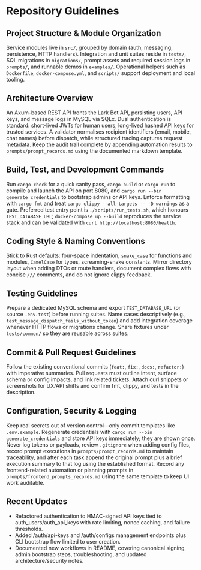 # Repository Guidelines

## Project Structure & Module Organization
Service modules live in `src/`, grouped by domain (auth, messaging, persistence, HTTP handlers). Integration and unit suites reside in `tests/`, SQL migrations in `migrations/`, prompt assets and required session logs in `prompts/`, and runnable demos in `examples/`. Operational helpers such as `Dockerfile`, `docker-compose.yml`, and `scripts/` support deployment and local tooling.

## Architecture Overview
An Axum-based REST API fronts the Lark Bot API, persisting users, API keys, and message logs in MySQL via SQLx. Dual authentication is standard: short-lived JWTs for human users, long-lived hashed API keys for trusted services. A validator normalises recipient identifiers (email, mobile, chat names) before dispatch, while structured tracing captures request metadata. Keep the audit trail complete by appending automation results to `prompts/prompt_records.md` using the documented markdown template.

## Build, Test, and Development Commands
Run `cargo check` for a quick sanity pass, `cargo build` or `cargo run` to compile and launch the API on port 8080, and `cargo run --bin generate_credentials` to bootstrap admins or API keys. Enforce formatting with `cargo fmt` and treat `cargo clippy --all-targets -- -D warnings` as a gate. Preferred test entry point is `./scripts/run_tests.sh`, which honours `TEST_DATABASE_URL`; `docker-compose up --build` reproduces the service stack and can be validated with `curl http://localhost:8080/health`.

## Coding Style & Naming Conventions
Stick to Rust defaults: four-space indentation, `snake_case` for functions and modules, `CamelCase` for types, screaming-snake constants. Mirror directory layout when adding DTOs or route handlers, document complex flows with concise `///` comments, and do not ignore clippy feedback.

## Testing Guidelines
Prepare a dedicated MySQL schema and export `TEST_DATABASE_URL` (or source `.env.test`) before running suites. Name cases descriptively (e.g., `test_message_dispatch_fails_without_token`) and add integration coverage whenever HTTP flows or migrations change. Share fixtures under `tests/common/` so they are reusable across suites.

## Commit & Pull Request Guidelines
Follow the existing conventional commits (`feat:`, `fix:`, `docs:`, `refactor:`) with imperative summaries. Pull requests must outline intent, surface schema or config impacts, and link related tickets. Attach curl snippets or screenshots for UX/API shifts and confirm fmt, clippy, and tests in the description.

## Configuration, Security & Logging
Keep real secrets out of version control—only commit templates like `.env.example`. Regenerate credentials with `cargo run --bin generate_credentials` and store API keys immediately; they are shown once. Never log tokens or payloads, review `.gitignore` when adding config files, record prompt executions in `prompts/prompt_records.md` to maintain traceability, and after each task append the original prompt plus a brief execution summary to that log using the established format. Record any frontend-related automation or planning prompts in `prompts/frontend_prompts_records.md` using the same template to keep UI work auditable.

## Recent Updates
- Refactored authentication to HMAC-signed API keys tied to auth_users/auth_api_keys with rate limiting, nonce caching, and failure thresholds.
- Added /auth/api-keys and /auth/configs management endpoints plus CLI bootstrap flow limited to user creation.
- Documented new workflows in README, covering canonical signing, admin bootstrap steps, troubleshooting, and updated architecture/security notes.
